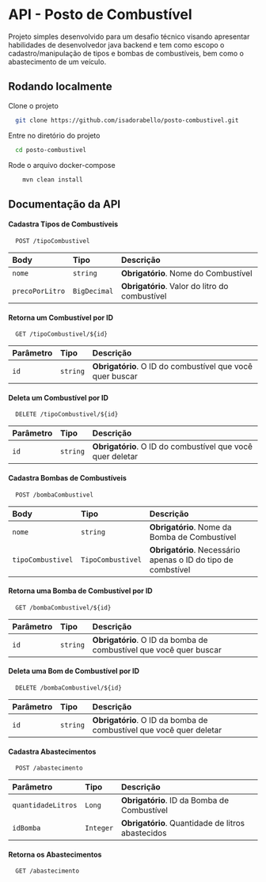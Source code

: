 
# API - Posto de Combustível

Projeto simples desenvolvido para um desafio técnico visando apresentar habilidades de desenvolvedor java backend e tem como escopo o cadastro/manipulação de tipos e bombas de combustíveis, bem como o abastecimento de um veículo.



## Rodando localmente

Clone o projeto

```bash
  git clone https://github.com/isadorabello/posto-combustivel.git
```

Entre no diretório do projeto

```bash
  cd posto-combustivel
```

Rode o arquivo docker-compose

```bash
    mvn clean install
```

## Documentação da API

#### Cadastra Tipos de Combustíveis

```http
  POST /tipoCombustivel
```

| Body   | Tipo       | Descrição                                                           |
| :---------- | :--------- |:--------------------------------------------------------------------|
| `nome` | `string` | **Obrigatório**. Nome do Combustível                                |
| `precoPorLitro` | `BigDecimal` | **Obrigatório**. Valor do litro do combustível                      |

#### Retorna um Combustível por ID

```http
  GET /tipoCombustivel/${id}
```

| Parâmetro   | Tipo       | Descrição                                                 |
| :---------- | :--------- |:----------------------------------------------------------|
| `id`      | `string` | **Obrigatório**. O ID do combustível que você quer buscar |

#### Deleta um Combustível por ID

```http
  DELETE /tipoCombustivel/${id}
```

| Parâmetro   | Tipo       | Descrição                                                  |
| :---------- | :--------- |:-----------------------------------------------------------|
| `id`      | `string` | **Obrigatório**. O ID do combustível que você quer deletar |


#### Cadastra Bombas de Combustíveis

```http
  POST /bombaCombustivel
```

| Body   | Tipo              | Descrição                                                     |
| :---------- |:------------------|:--------------------------------------------------------------|
| `nome` | `string`          | **Obrigatório**. Nome da Bomba de Combustível                 |
| `tipoCombustivel` | `TipoCombustivel` | **Obrigatório**. Necessário apenas o ID do tipo de combstível |

#### Retorna uma Bomba de Combustível por ID

```http
  GET /bombaCombustivel/${id}
```

| Parâmetro   | Tipo       | Descrição                                                          |
| :---------- | :--------- |:-------------------------------------------------------------------|
| `id`      | `string` | **Obrigatório**. O ID da bomba de combustível que você quer buscar |

#### Deleta uma Bom de Combustível por ID

```http
  DELETE /bombaCombustivel/${id}
```

| Parâmetro   | Tipo       | Descrição                                                           |
| :---------- | :--------- |:--------------------------------------------------------------------|
| `id`      | `string` | **Obrigatório**. O ID da bomba de combustível que você quer deletar |

#### Cadastra Abastecimentos

```http
  POST /abastecimento
```

| Parâmetro         | Tipo              | Descrição                                         |
|:------------------|:------------------|:--------------------------------------------------|
| `quantidadeLitros`            | `Long`          | **Obrigatório**. ID da Bomba de Combustível       |
| `idBomba` | `Integer` | **Obrigatório**. Quantidade de litros abastecidos |

#### Retorna os Abastecimentos

```http
  GET /abastecimento
```
